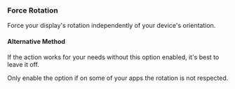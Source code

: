 ### Force Rotation

Force your display\'s rotation independently of your device\'s
orientation.

#### Alternative Method

If the action works for your needs without this option enabled, it\'s
best to leave it off.

Only enable the option if on some of your apps the rotation is not
respected.

